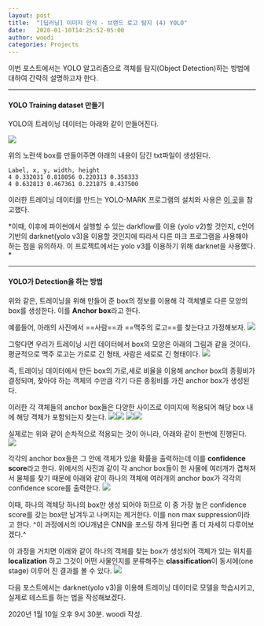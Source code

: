 ```yaml
---
layout: post
title:  "[딥러닝] 이미지 인식 - 브랜드 로고 탐지 (4) YOLO"
date:   2020-01-10T14:25:52-05:00
author: woodi
categories: Projects
---
```

이번 포스트에서는 YOLO 알고리즘으로 객체를 탐지(Object Detection)하는 방법에 대하여 간략히 설명하고자 한다.

- - -

#### YOLO Training dataset 만들기
YOLO의 트레이닝 데이터는 아래와 같이 만들어진다.

![](C:/woojin-heo.github.io/_posts/img/yolo_training.png)

위의 노란색 box를 만들어주면 아래의 내용이 담긴 txt파일이 생성된다.

```
Label, x, y, width, height
4 0.332031 0.818056 0.220313 0.358333
4 0.632813 0.467361 0.221875 0.437500
```
이러한 트레이닝 데이터를 만드는 YOLO-MARK 프로그램의 설치와 사용은 [이 곳](http://)을 참고했다.

*이때, 이후에 파이썬에서 실행할 수 있는 darkflow를 이용 (yolo v2)할 것인지, c언어 기반의 darknet(yolo v3)을 이용할 것인지에 따라서 다른 마크 프로그램을 사용해야 하는 점을 유의하자. 이 프로젝트에서는 yolo v3를 이용하기 위해 darknet을 사용했다. *
- - -

#### YOLO가 Detection을 하는 방법
위와 같은, 트레이닝을 위해 만들어 준 box의 정보를 이용해 각 객체별로 다른 모양의 box를 생성한다. 이를 **Anchor box**라고 한다.

예를들어, 아래의 사진에서 ==사람==과 ==맥주의 로고==를 찾는다고 가정해보자.
![](C:/woojin-heo.github.io/_posts/img/yolo_skj.png)


그렇다면  우리가 트레이닝 시킨 데이터에서 box의 모양은 아래의 그림과 같을 것이다.평균적으로 맥주 로고는 가로로 긴 형태, 사람은 세로로 긴 형태이다.
![](C:/woojin-heo.github.io/_posts/img/yolo_anchorbox.png)

즉, 트레이닝 데이터에서 만든 box의 가로,세로 비율을 이용해 anchor box의 종횡비가 결정되며, 찾아야 하는 객체의 수만큼 각기 다른 종횡비를 가진 anchor box가 생성된다.

이러한 각 객체들의 anchor box들은 다양한 사이즈로 이미지에 적용되어 해당 box 내에 해당 객체가 포함되는지 찾는다.
![](C:/woojin-heo.github.io/_posts/img/yolo_redbox1.png)![](C:/woojin-heo.github.io/_posts/img/yolo_redbox2.png)
![](C:/woojin-heo.github.io/_posts/img/yolo_greenbox1.png)![](C:/woojin-heo.github.io/_posts/img/yolo_greenbox2.png)

실제로는 위와 같이 순차적으로 적용되는 것이 아니라, 아래와 같이 한번에 진행된다.
![](C:/woojin-heo.github.io/_posts/img/yolo_allboxes.png)

각각의 anchor box들은 그 안에 객체가 있을 확률을 출력하는데 이를 **confidence score**라고 한다. 위에서의 사진과 같이 각 anchor box들이 한 사물에 여러개가 겹쳐져서 물체를 찾기 때문에 아래와 같이 하나의 객체에 여러개의 anchor box가 각각의 confidence score를 출력한다.
![](C:/woojin-heo.github.io/_posts/img/yolo_confidence_scores.png)

이때, 하나의 객체당 하나의 box만 생성 되어야 하므로 이 중 가장 높은 confidence score를 갖는 box만 남겨두고 나머지는 제거한다. 이를 non max suppression이라고 한다. ^이 과정에서의 IOU개념은 CNN을 포스팅 하게 된다면 좀 더 자세히 다루어보겠다.^

이 과정을 거치면 이래와 같이 하나의 객체를 찾는 box가 생성되어 객체가 있는 위치를 **localization** 하고 그것이 어떤 사물인지를 분류해주는 **classification**이 동시에(one stage) 이루어 진 결과를 볼 수 있다.
![](C:/woojin-heo.github.io/_posts/img/yolo_final_box.png)

다음 포스트에서는 darknet(yolo v3)을 이용해 트레이닝 데이터로 모델을 학습시키고, 실제로 테스트를 하는 법을 작성해보겠다.

2020년 1월 10일 오후 9시 30분. woodi 작성.


